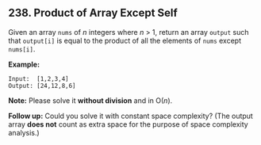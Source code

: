 ## 238. Product of Array Except Self

Given an array `nums` of _n_ integers where _n_ > 1, return an array `output` such that `output[i]` is equal to the product of all the elements of `nums` except `nums[i]`.

**Example:**

```
Input:  [1,2,3,4]
Output: [24,12,8,6]
```

**Note:** Please solve it **without division** and in O(_n_).

**Follow up:**
Could you solve it with constant space complexity? (The output array **does not** count as extra space for the purpose of space complexity analysis.)
